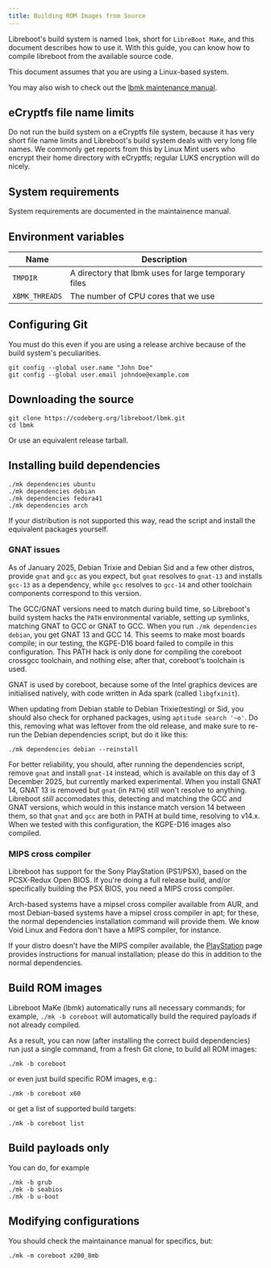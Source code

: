 ```yaml
---
title: Building ROM Images from Source
---
```


Libreboot's build system is named `lbmk`, short for `LibreBoot MaKe`, and this
document describes how to use it. With this guide, you can know how to compile
libreboot from the available source code.

This document assumes that you are using a Linux-based system.

You may also wish to check out the [lbmk maintenance manual](../maintain/).

## eCryptfs file name limits

Do not run the build system on a eCryptfs file system, because it has very
short file name limits and Libreboot's build system deals with very long
file names. We commonly get reports from this by Linux Mint users who
encrypt their home directory with eCryptfs; regular LUKS encryption will do
nicely.

## System requirements

System requirements are documented in the maintainence manual.

## Environment variables

| Name           | Description                                          |
| -              | -                                                    |
| `TMPDIR`       | A directory that lbmk uses for large temporary files |
| `XBMK_THREADS` | The number of CPU cores that we use                  |

## Configuring Git

You must do this even if you are using a release archive because of the build
system's peculiarities.

```
git config --global user.name "John Doe"
git config --global user.email johndoe@example.com
```

## Downloading the source

```
git clone https://codeberg.org/libreboot/lbmk.git
cd lbmk
```

Or use an equivalent release tarball.

## Installing build dependencies

```
./mk dependencies ubuntu
./mk dependencies debian
./mk dependencies fedora41
./mk dependencies arch
```

If your distribution is not supported this way, read the script and install the
equivalent packages yourself.

### GNAT issues

As of January 2025, Debian Trixie and Debian Sid and  a few other distros,
provide `gnat` and `gcc` as you expect, but `gnat` resolves to `gnat-13` and
installs `gcc-13` as a dependency, while `gcc` resolves to `gcc-14` and other
toolchain components correspond to this version.

The GCC/GNAT versions need to match during build time, so Libreboot's build
system hacks the `PATH` environmental variable, setting up symlinks, matching
GNAT to GCC or GNAT to GCC. When you run `./mk dependencies debian`, you get
GNAT 13 and GCC 14. This seems to make most boards compile; in our testing, the
KGPE-D16 board failed to compile in this configuration. This PATH hack is only
done for compiling the coreboot crossgcc toolchain, and nothing else; after that,
coreboot's toolchain is used.

GNAT is used by coreboot, because some of the Intel graphics devices are
initialised natively, with code written in Ada spark (called `libgfxinit`).

When updating from Debian stable to Debian Trixie(testing) or Sid, you should
also check for orphaned packages, using `aptitude search '~o'`. Do this,
removing what was leftover from the old release, and make sure to re-run the
Debian dependencies script, but do it like this:

	./mk dependencies debian --reinstall

For better reliability, you should, after running the dependencies script,
remove `gnat` and install `gnat-14` instead, which is available on this day
of 3 December 2025, but currently marked experimental. When you install
GNAT 14, GNAT 13 is removed but `gnat` (in `PATH`) still won't resolve to
anything. Libreboot *still* accomodates this, detecting and matching the GCC
and GNAT versions, which would in this instance match version 14 between them,
so that `gnat` and `gcc` are both in PATH at build time, resolving to v14.x.
When we tested with this configuration, the KGPE-D16 images also compiled.

### MIPS cross compiler

Libreboot has support for the Sony PlayStation (PS1/PSX), based on
the PCSX-Redux Open BIOS. If you're doing a full release build, and/or
specifically building the PSX BIOS, you need a MIPS cross compiler.

Arch-based systems have a mipsel cross compiler available from AUR, and most
Debian-based systems have a mipsel cross compiler in apt; for these, the normal
dependencies installation command will provide them. We know Void Linux and
Fedora don't have a MIPS compiler, for instance.

If your distro doesn't have the MIPS compiler available,
the [PlayStation](../install/playstation.md) page provides instructions for
manual installation; please do this in addition to the normal dependencies.

## Build ROM images

Libreboot MaKe (lbmk) automatically runs all necessary commands; for
example, `./mk -b coreboot` will automatically build the required payloads
if not already compiled.

As a result, you can now (after installing the correct build dependencies) run
just a single command, from a fresh Git clone, to build all ROM images:

	./mk -b coreboot

or even just build specific ROM images, e.g.:

	./mk -b coreboot x60

or get a list of supported build targets:

	./mk -b coreboot list

## Build payloads only

You can do, for example

```
./mk -b grub
./mk -b seabios
./mk -b u-boot
```

## Modifying configurations

You should check the maintainance manual for specifics, but:
```
./mk -m coreboot x200_8mb
```
